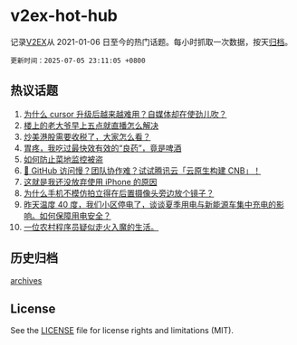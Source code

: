 # v2ex-hot-hub

 记录[V2EX](https://www.v2ex.com/)从 2021-01-06 日至今的热门话题。每小时抓取一次数据，按天[归档](archives)。

`更新时间：2025-07-05 23:11:05 +0800`

## 热议话题

1. [为什么 cursor 升级后越来越难用？自媒体却在使劲儿吹？](https://www.v2ex.com/t/1143150)
1. [楼上的老大爷早上五点就直播怎么解决](https://www.v2ex.com/t/1143148)
1. [炒美港股需要收税了，大家怎么看？](https://www.v2ex.com/t/1143209)
1. [胃疼，我吃过最快效有效的“良药”，竟是啤酒](https://www.v2ex.com/t/1143179)
1. [如何防止菜地监控被盗](https://www.v2ex.com/t/1143203)
1. [🚀 GitHub 访问慢？团队协作难？试试腾讯云「云原生构建 CNB」！](https://www.v2ex.com/t/1143165)
1. [这就是我还没放弃使用 iPhone 的原因](https://www.v2ex.com/t/1143195)
1. [为什么手机不模仿拍立得在后置摄像头旁边放个镜子？](https://www.v2ex.com/t/1143147)
1. [昨天温度 40 度，我们小区停电了，谈谈夏季用电与新能源车集中充电的影响。如何保障用电安全？](https://www.v2ex.com/t/1143186)
1. [一位农村程序员疑似走火入魔的生活。](https://www.v2ex.com/t/1143194)

## 历史归档

[archives](archives)

## License

See the [LICENSE](LICENSE) file for license rights and limitations (MIT).
